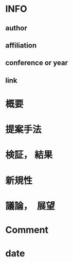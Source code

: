 # INFO

## author

## affiliation

## conference or year

## link

# 概要

# 提案手法

# 検証， 結果

# 新規性

# 議論，　展望

# Comment

# date
